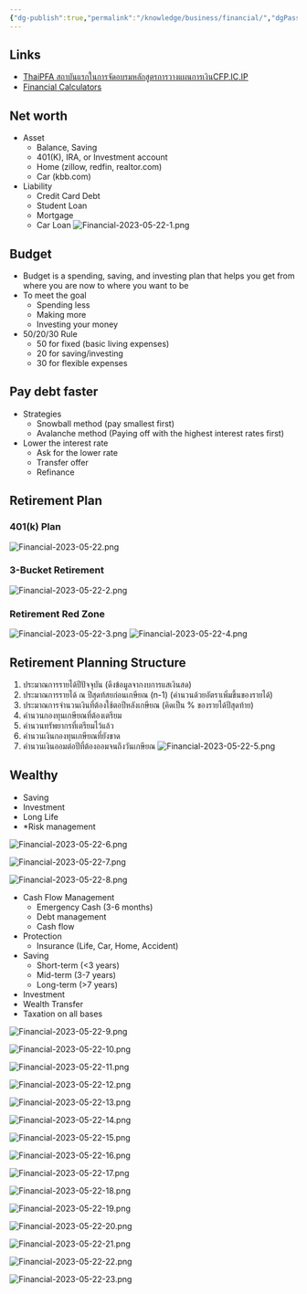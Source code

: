 ```yaml
---
{"dg-publish":true,"permalink":"/knowledge/business/financial/","dgPassFrontmatter":true}
---
```


## Links
- [ThaiPFA สถาบันแรกในการจัดอบรมหลักสูตรการวางแผนการเงินCFP,IC,IP](https://www.thaipfa.co.th/home)
- [Financial Calculators](https://www.fncalculator.com/)
## Net worth
- Asset
	- Balance, Saving
	- 401(K), IRA, or Investment account
	- Home (zillow, redfin, realtor.com)
	- Car (kbb.com)
- Liability
	- Credit Card Debt
	- Student Loan
	- Mortgage
	- Car Loan
![Financial-2023-05-22-1.png](/img/user/Attachments/Financial-2023-05-22-1.png)
## Budget
- Budget is a spending, saving, and investing plan that helps you get from where you are now to where you want to be
- To meet the goal
	- Spending less
	- Making more
	- Investing your money
- 50/20/30 Rule
	- 50 for fixed (basic living expenses)
	- 20 for saving/investing
	- 30 for flexible expenses
## Pay debt faster
- Strategies
	- Snowball method (pay smallest first)
	- Avalanche method (Paying off with the highest interest rates first)
- Lower the interest rate
	- Ask for the lower rate
	- Transfer offer
	- Refinance
## Retirement Plan
### 401(k) Plan
![Financial-2023-05-22.png](/img/user/Attachments/Financial-2023-05-22.png)
### 3-Bucket Retirement
![Financial-2023-05-22-2.png](/img/user/Attachments/Financial-2023-05-22-2.png)
### Retirement Red Zone
![Financial-2023-05-22-3.png](/img/user/Attachments/Financial-2023-05-22-3.png)
![Financial-2023-05-22-4.png](/img/user/Attachments/Financial-2023-05-22-4.png)
## Retirement Planning Structure
1. ประมาณการรายได้ปีปัจจุบัน (ดึงข้อมูลจากงบการแสเงินสด)
2. ประมาณการรายได้ ณ ปีสุดท้สยก่อนเกษียณ (n-1) (คำนวนด้วยอัตราเพิ่มขึ้นของรายได้)
3. ประมาณการจำนวนเงินที่ต้องใช้ตอปีหลังเกษียณ (คิดเป็น % ของรายได้ปีสุดท้าย)
4. คำนวนกองทุนเกษียณที่ต้องเตรียม
5. คำนวนทรัพยากรที่เตรียมไว้แล้ว
6. คำนวนเงินกองทุนเกษียณที่ยังขาด
7. คำนวนเงินออมต่อปีที่ต้องออมจนถึงวันเกษียณ
![Financial-2023-05-22-5.png](/img/user/Attachments/Financial-2023-05-22-5.png)
## Wealthy
- Saving
- Investment
- Long Life
- *Risk management

![Financial-2023-05-22-6.png](/img/user/Attachments/Financial-2023-05-22-6.png)

![Financial-2023-05-22-7.png](/img/user/Attachments/Financial-2023-05-22-7.png)

![Financial-2023-05-22-8.png](/img/user/Attachments/Financial-2023-05-22-8.png)

- Cash Flow Management
	- Emergency Cash (3-6 months)
	- Debt management
	- Cash flow
- Protection
	- Insurance (Life, Car, Home, Accident)
- Saving
	- Short-term (<3 years)
	- Mid-term (3-7 years)
	- Long-term (>7 years)
- Investment
- Wealth Transfer
- Taxation on all bases

![Financial-2023-05-22-9.png](/img/user/Attachments/Financial-2023-05-22-9.png)

![Financial-2023-05-22-10.png](/img/user/Attachments/Financial-2023-05-22-10.png)

![Financial-2023-05-22-11.png](/img/user/Attachments/Financial-2023-05-22-11.png)

![Financial-2023-05-22-12.png](/img/user/Attachments/Financial-2023-05-22-12.png)

![Financial-2023-05-22-13.png](/img/user/Attachments/Financial-2023-05-22-13.png)

![Financial-2023-05-22-14.png](/img/user/Attachments/Financial-2023-05-22-14.png)

![Financial-2023-05-22-15.png](/img/user/Attachments/Financial-2023-05-22-15.png)

![Financial-2023-05-22-16.png](/img/user/Attachments/Financial-2023-05-22-16.png)

![Financial-2023-05-22-17.png](/img/user/Attachments/Financial-2023-05-22-17.png)

![Financial-2023-05-22-18.png](/img/user/Attachments/Financial-2023-05-22-18.png)

![Financial-2023-05-22-19.png](/img/user/Attachments/Financial-2023-05-22-19.png)

![Financial-2023-05-22-20.png](/img/user/Attachments/Financial-2023-05-22-20.png)

![Financial-2023-05-22-21.png](/img/user/Attachments/Financial-2023-05-22-21.png)

![Financial-2023-05-22-22.png](/img/user/Attachments/Financial-2023-05-22-22.png)

![Financial-2023-05-22-23.png](/img/user/Attachments/Financial-2023-05-22-23.png)
